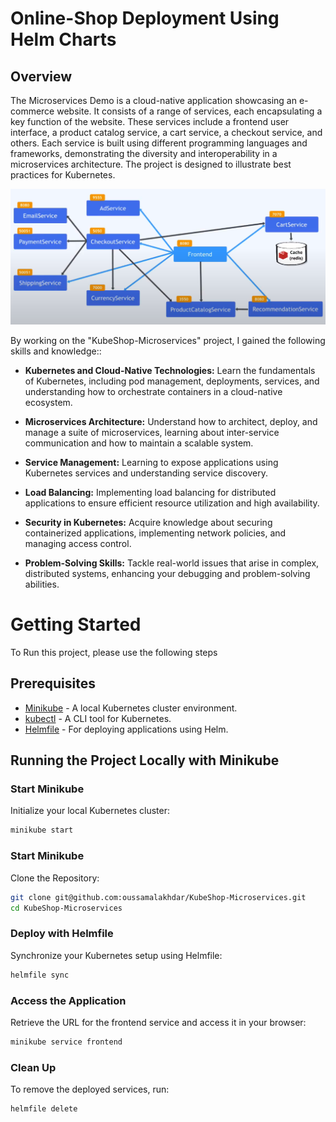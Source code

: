 # Online-Shop Deployment Using Helm Charts

## Overview
The Microservices Demo is a cloud-native application showcasing an e-commerce website. It consists of a range of services, each encapsulating a key function of the website. These services include a frontend user interface, a product catalog service, a cart service, a checkout service, and others. Each service is built using different programming languages and frameworks, demonstrating the diversity and interoperability in a microservices architecture. The project is designed to illustrate best practices for Kubernetes.

![My Image](diagram.png)

By working on the "KubeShop-Microservices" project, I gained the following skills and knowledge::

- **Kubernetes and Cloud-Native Technologies:** Learn the fundamentals of Kubernetes, including pod management, deployments, services, and understanding how to orchestrate containers in a cloud-native ecosystem.

- **Microservices Architecture:** Understand how to architect, deploy, and manage a suite of microservices, learning about inter-service communication and how to maintain a scalable system.

- **Service Management:** Learning to expose applications using Kubernetes services and understanding service discovery.

- **Load Balancing:** Implementing load balancing for distributed applications to ensure efficient resource utilization and high availability.

- **Security in Kubernetes:** Acquire knowledge about securing containerized applications, implementing network policies, and managing access control.

- **Problem-Solving Skills:** Tackle real-world issues that arise in complex, distributed systems, enhancing your debugging and problem-solving abilities.

# Getting Started

To Run this project, please use the following steps


## Prerequisites
- [Minikube](https://minikube.sigs.k8s.io/docs/start/) - A local Kubernetes cluster environment.
- [kubectl](https://kubernetes.io/docs/tasks/tools/) - A CLI tool for Kubernetes.
- [Helmfile](https://github.com/roboll/helmfile) - For deploying applications using Helm.

## Running the Project Locally with Minikube

### Start Minikube
Initialize your local Kubernetes cluster:
```bash
minikube start
```

### Start Minikube
Clone the Repository:
```bash
git clone git@github.com:oussamalakhdar/KubeShop-Microservices.git
cd KubeShop-Microservices
```

### Deploy with Helmfile
Synchronize your Kubernetes setup using Helmfile:
```bash
helmfile sync
```

### Access the Application
Retrieve the URL for the frontend service and access it in your browser:
```bash
minikube service frontend
```

### Clean Up
To remove the deployed services, run:
```bash
helmfile delete
```
